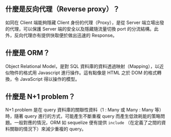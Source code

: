## 什麼是反向代理（Reverse proxy）？

如同在 Client 端能夠隱藏 Client 身份的代理（Proxy），是從 Server 端立場出發的代理，可以保護 Server 端的安全以及隱藏隨流量切換 port 的分流結構。此外，反向代理亦有提供快取便於做出迅速的 Response。

## 什麼是 ORM？

Object Relational Model，是對 SQL 資料庫的資料透過映射（Mapping），以近似物件的格式用 Javascript 進行操作。這有點像是 HTML 之於 DOM 的格式轉換，令 JavaScript 得以操作的模型。


## 什麼是 N+1 problem？

N+1 problem 是在 query 資料庫的關聯性資料（1 : Many 或 Many : Many 等）時，隨著 query 進行的方式，可能產生不斷重複 query 而產生低效耗能的策略問題。一般對應的情況，ORM 如 sequelize 便有提供 `include` （在定義了之間的資料關聯的情況下）來減少重複的 query。

